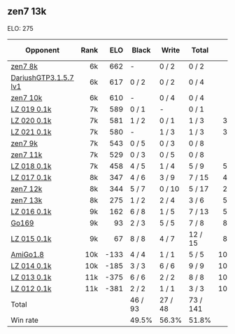 ## zen7 13k ##

ELO: 275

Opponent | Rank | ELO | Black | Write | Total | Win rate
---------|-----:|----:|-------|-------|-------|-------:
[zen7 8k](zen7%208k.md) | 6k | 662 | - | 0 / 2 | 0 / 2 | 0.0%
[DariushGTP3.1.5.7 lv1](DariushGTP3.1.5.7%20lv1.md) | 6k | 617 | 0 / 2 | 0 / 2 | 0 / 4 | 0.0%
[zen7 10k](zen7%2010k.md) | 6k | 610 | - | 0 / 4 | 0 / 4 | 0.0%
[LZ 019 0.1k](LZ%20019%200.1k.md) | 7k | 589 | 0 / 1 | - | 0 / 1 | 0.0%
[LZ 020 0.1k](LZ%20020%200.1k.md) | 7k | 581 | 1 / 2 | 0 / 1 | 1 / 3 | 33.3%
[LZ 021 0.1k](LZ%20021%200.1k.md) | 7k | 580 | - | 1 / 3 | 1 / 3 | 33.3%
[zen7 9k](zen7%209k.md) | 7k | 543 | 0 / 5 | 0 / 3 | 0 / 8 | 0.0%
[zen7 11k](zen7%2011k.md) | 7k | 529 | 0 / 3 | 0 / 5 | 0 / 8 | 0.0%
[LZ 018 0.1k](LZ%20018%200.1k.md) | 7k | 458 | 4 / 5 | 1 / 4 | 5 / 9 | 55.6%
[LZ 017 0.1k](LZ%20017%200.1k.md) | 8k | 347 | 4 / 6 | 3 / 9 | 7 / 15 | 46.7%
[zen7 12k](zen7%2012k.md) | 8k | 344 | 5 / 7 | 0 / 10 | 5 / 17 | 29.4%
[zen7 13k](zen7%2013k.md) | 8k | 275 | 1 / 2 | 2 / 4 | 3 / 6 | 50.0%
[LZ 016 0.1k](LZ%20016%200.1k.md) | 9k | 162 | 6 / 8 | 1 / 5 | 7 / 13 | 53.8%
[Go169](Go169.md) | 9k | 93 | 2 / 3 | 5 / 5 | 7 / 8 | 87.5%
[LZ 015 0.1k](LZ%20015%200.1k.md) | 9k | 67 | 8 / 8 | 4 / 7 | 12 / 15 | 80.0%
[AmiGo1.8](AmiGo1.8.md) | 10k | -133 | 4 / 4 | 1 / 1 | 5 / 5 | 100.0%
[LZ 014 0.1k](LZ%20014%200.1k.md) | 10k | -185 | 3 / 3 | 6 / 6 | 9 / 9 | 100.0%
[LZ 013 0.1k](LZ%20013%200.1k.md) | 11k | -375 | 6 / 6 | 2 / 2 | 8 / 8 | 100.0%
[LZ 012 0.1k](LZ%20012%200.1k.md) | 11k | -381 | 2 / 2 | 1 / 1 | 3 / 3 | 100.0%
Total | | | 46 / 93 | 27 / 48 | 73 / 141 | 
Win rate| | | 49.5% | 56.3% | 51.8% | 
